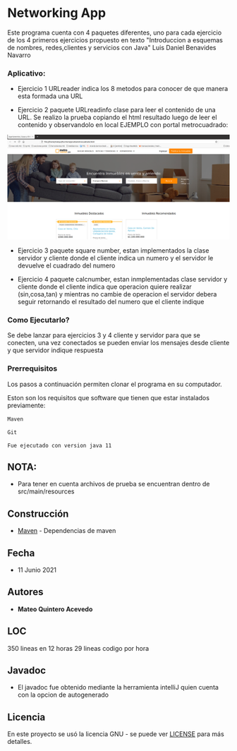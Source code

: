 # Networking App

Este programa cuenta con 4 paquetes diferentes, uno para cada ejercicio de los 4 primeros ejercicios propuesto en texto "Introduccion a esquemas de nombres, redes,clientes y servicios con Java" Luis Daniel Benavides Navarro 

### Aplicativo:

* Ejercicio 1 URLreader indica los 8 metodos para conocer de que manera esta formada una URL

* Ejercicio 2 paquete URLreadinfo clase para leer el contenido de una URL. Se realizo la prueba copiando el html resultado luego de leer el contenido y observandolo en local EJEMPLO con portal metrocuadrado:


![](./src/main/resource/punto2.png) 

* Ejercicio 3 paquete square number, estan implementados la clase servidor y cliente donde el cliente indica un numero y el servidor le devuelve el cuadrado del numero

* Ejercicio 4 paquete calcnumber, estan inmplementadas clase servidor y cliente donde el cliente indica que operacion quiere realizar (sin,cosa,tan) y mientras no cambie de operacion el servidor debera seguir retornando el resultado del numero que el cliente indique 


### Como Ejecutarlo?

Se debe lanzar para ejercicios 3 y 4 cliente y servidor para que se conecten, una vez conectados se pueden enviar los mensajes desde cliente y que servidor indique respuesta

### Prerrequisitos

Los pasos a continuación permiten clonar el programa en su computador.



Eston son los requisitos que software que tienen que estar instalados previamente:

```
Maven
```
```
Git
```
```
Fue ejecutado con version java 11
```

## NOTA:
* Para tener en cuenta archivos de prueba se encuentran dentro de src/main/resources

## Construcción 
* [Maven](https://maven.apache.org/) - Dependencias de maven

## Fecha
* 11 Junio 2021

## Autores

* **Mateo Quintero Acevedo** 

## LOC

350 lineas en 12 horas
29 lineas codigo por hora

## Javadoc

* El javadoc fue obtenido mediante la herramienta intelliJ quien cuenta con la opcion de autogenerado
	
## Licencia

En este proyecto se usó la licencia GNU - se puede ver [LICENSE](LICENSE) para más detalles.


